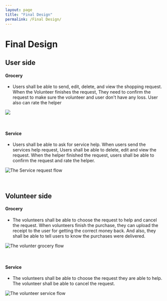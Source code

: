 ```yaml
---
layout: page
title: "Final Design"
permalink: /Final Design/
---
```


# Final Design

## User side
#### Grocery
* Users shall be able to send, edit, delete, and view the shopping request. When the Volunteer finishes the request, They need to confirm the request to make sure the volunteer and user don't have any loss. User also can rate the helper

<!-- ![The Grocery request flow](https://jg100.github.io/CommunityApp/assets/screenshot/groceryRequest.png) -->
[<img src="https://jg100.github.io/CommunityApp/assets/screenshot/groceryRequest.png">](https://jg100.github.io/CommunityApp/assets/screenshot/groceryRequest.png)

<br>

#### Service

* Users shall be able to ask for service help. When users send the services help request, Users shall be able to delete, edit and view the request. When the helper finished the request, users shall be able to confirm the request and rate the helper.

![The Service request flow](https://jg100.github.io/CommunityApp/assets/screenshot/ServiceRequest.png)

<br>

## Volunteer side

#### Grocery

* The volunteers shall be able to choose the request to help and cancel the request. When volunteers finish the purchase, they can upload the receipt to the user for getting the correct money back. And also, they shall be able to tell users to know the purchases were delivered.
  
![The volunter grocery flow](https://jg100.github.io/CommunityApp/assets/screenshot/Vgrocery.png)

<br>

#### Service

* The volunteers shall be able to choose the request they are able to help. The volunteer shall be able to cancel the request. 
  
![The volunteer service flow](https://jg100.github.io/CommunityApp/assets/screenshot/VService.png)


<br>

<br>

